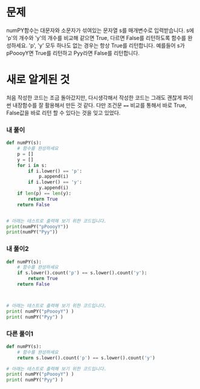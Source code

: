# 문제
numPY함수는 대문자와 소문자가 섞여있는 문자열 s를 매개변수로 입력받습니다.
s에 'p'의 개수와 'y'의 개수를 비교해 같으면 True, 다르면 False를 리턴하도록 함수를 완성하세요. 'p', 'y' 모두 하나도 없는 경우는 항상 True를 리턴합니다.
예를들어 s가 pPoooyY면 True를 리턴하고 Pyy라면 False를 리턴합니다.


# 새로 알게된 것
처음 작성한 코드는 조금 돌아갔지만, 다시생각해서 작성한 코드는 그래도 괜찮게 파이썬 내장함수를 잘 활용해서 만든 것 같다.
다만 조건문 `==` 비교를 통해서 바로 True, False값을 바로 리턴 할 수 있다는 것을 잊고 있었다. 

### 내 풀이
```python
def numPY(s):
    # 함수를 완성하세요
    p = []
    y = []
    for i in s:
        if i.lower() == 'p':
            p.append(i)
        if i.lower() == 'y':
            y.append(i)
    if len(p) == len(y):
        return True
    return False


# 아래는 테스트로 출력해 보기 위한 코드입니다.
print(numPY("pPoooyY"))
print(numPY("Pyy"))
```

### 내 풀이2
```python
def numPY(s):
    # 함수를 완성하세요
    if s.lower().count('p') == s.lower().count('y'):
        return True
    return False



# 아래는 테스트로 출력해 보기 위한 코드입니다.
print( numPY("pPoooyY") )
print( numPY("Pyy") )
```

### 다른 풀이1
```python
def numPY(s):
    # 함수를 완성하세요
    return s.lower().count('p') == s.lower().count('y')

# 아래는 테스트로 출력해 보기 위한 코드입니다.
print( numPY("pPoooyY") )
print( numPY("Pyy") )
```
